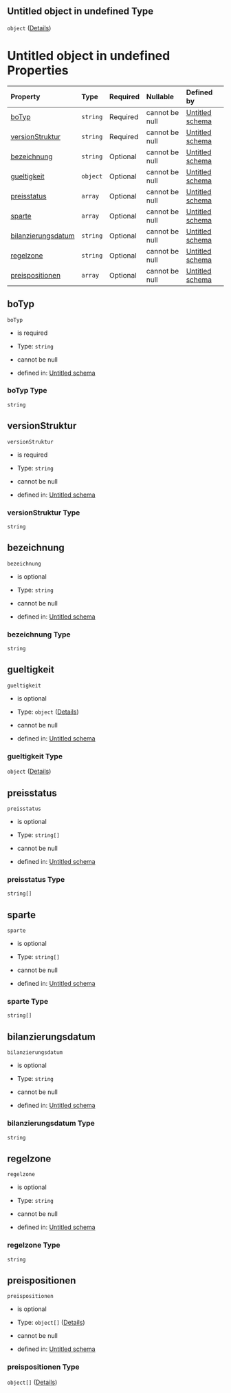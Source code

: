 ## Untitled object in undefined Type

`object` ([Details](preisblatt.md))

# Untitled object in undefined Properties

| Property                                  | Type     | Required | Nullable       | Defined by                                                                                                                                      |
| :---------------------------------------- | :------- | :------- | :------------- | :---------------------------------------------------------------------------------------------------------------------------------------------- |
| [boTyp](#botyp)                           | `string` | Required | cannot be null | [Untitled schema](preisblatt-properties-botyp.md "https://conuti.de/bo4e/schemas/v1/bo/Preisblatt#/properties/boTyp")                           |
| [versionStruktur](#versionstruktur)       | `string` | Required | cannot be null | [Untitled schema](preisblatt-properties-versionstruktur.md "https://conuti.de/bo4e/schemas/v1/bo/Preisblatt#/properties/versionStruktur")       |
| [bezeichnung](#bezeichnung)               | `string` | Optional | cannot be null | [Untitled schema](preisblatt-properties-bezeichnung.md "https://conuti.de/bo4e/schemas/v1/bo/Preisblatt#/properties/bezeichnung")               |
| [gueltigkeit](#gueltigkeit)               | `object` | Optional | cannot be null | [Untitled schema](zeitraum.md "https://conuti.de/bo4e/schemas/v1/com/Zeitraum#/properties/gueltigkeit")                                         |
| [preisstatus](#preisstatus)               | `array`  | Optional | cannot be null | [Untitled schema](preisstatus.md "https://conuti.de/bo4e/schemas/v1/enum/Preisstatus#/properties/preisstatus")                                  |
| [sparte](#sparte)                         | `array`  | Optional | cannot be null | [Untitled schema](sparte.md "https://conuti.de/bo4e/schemas/v1/enum/Sparte#/properties/sparte")                                                 |
| [bilanzierungsdatum](#bilanzierungsdatum) | `string` | Optional | cannot be null | [Untitled schema](preisblatt-properties-bilanzierungsdatum.md "https://conuti.de/bo4e/schemas/v1/bo/Preisblatt#/properties/bilanzierungsdatum") |
| [regelzone](#regelzone)                   | `string` | Optional | cannot be null | [Untitled schema](preisblatt-properties-regelzone.md "https://conuti.de/bo4e/schemas/v1/bo/Preisblatt#/properties/regelzone")                   |
| [preispositionen](#preispositionen)       | `array`  | Optional | cannot be null | [Untitled schema](preisblatt-properties-preispositionen.md "https://conuti.de/bo4e/schemas/v1/bo/Preisblatt#/properties/preispositionen")       |

## boTyp



`boTyp`

*   is required

*   Type: `string`

*   cannot be null

*   defined in: [Untitled schema](preisblatt-properties-botyp.md "https://conuti.de/bo4e/schemas/v1/bo/Preisblatt#/properties/boTyp")

### boTyp Type

`string`

## versionStruktur



`versionStruktur`

*   is required

*   Type: `string`

*   cannot be null

*   defined in: [Untitled schema](preisblatt-properties-versionstruktur.md "https://conuti.de/bo4e/schemas/v1/bo/Preisblatt#/properties/versionStruktur")

### versionStruktur Type

`string`

## bezeichnung



`bezeichnung`

*   is optional

*   Type: `string`

*   cannot be null

*   defined in: [Untitled schema](preisblatt-properties-bezeichnung.md "https://conuti.de/bo4e/schemas/v1/bo/Preisblatt#/properties/bezeichnung")

### bezeichnung Type

`string`

## gueltigkeit



`gueltigkeit`

*   is optional

*   Type: `object` ([Details](zeitraum.md))

*   cannot be null

*   defined in: [Untitled schema](zeitraum.md "https://conuti.de/bo4e/schemas/v1/com/Zeitraum#/properties/gueltigkeit")

### gueltigkeit Type

`object` ([Details](zeitraum.md))

## preisstatus



`preisstatus`

*   is optional

*   Type: `string[]`

*   cannot be null

*   defined in: [Untitled schema](preisstatus.md "https://conuti.de/bo4e/schemas/v1/enum/Preisstatus#/properties/preisstatus")

### preisstatus Type

`string[]`

## sparte



`sparte`

*   is optional

*   Type: `string[]`

*   cannot be null

*   defined in: [Untitled schema](sparte.md "https://conuti.de/bo4e/schemas/v1/enum/Sparte#/properties/sparte")

### sparte Type

`string[]`

## bilanzierungsdatum



`bilanzierungsdatum`

*   is optional

*   Type: `string`

*   cannot be null

*   defined in: [Untitled schema](preisblatt-properties-bilanzierungsdatum.md "https://conuti.de/bo4e/schemas/v1/bo/Preisblatt#/properties/bilanzierungsdatum")

### bilanzierungsdatum Type

`string`

## regelzone



`regelzone`

*   is optional

*   Type: `string`

*   cannot be null

*   defined in: [Untitled schema](preisblatt-properties-regelzone.md "https://conuti.de/bo4e/schemas/v1/bo/Preisblatt#/properties/regelzone")

### regelzone Type

`string`

## preispositionen



`preispositionen`

*   is optional

*   Type: `object[]` ([Details](preisposition.md))

*   cannot be null

*   defined in: [Untitled schema](preisblatt-properties-preispositionen.md "https://conuti.de/bo4e/schemas/v1/bo/Preisblatt#/properties/preispositionen")

### preispositionen Type

`object[]` ([Details](preisposition.md))
